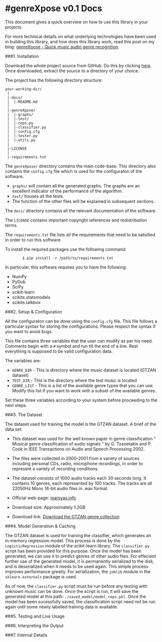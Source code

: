 #genreXpose v0.1 Docs
======================

This document gives a quick overview on how to use this library in your projects.

For more technical details on what underlying technologies have been used in building this library, and how does this library work, read this post on my blog: [genreXpose - Quick music audio genre recognition]().


###1. Installation

Download the whole project source from GitHub. Do this by clicking [here](https://github.com/jazdev/genreXpose/archive/master.zip). Once downloaded, extract the source to a directory of your choice. 

The project has the following directory structure:

```
your-working-dir/
 |
 |-docs/
 |  |-README.md
 |
 |-genreXpose/
 |  |-graphs/
 |  |-test/
 |  |-ceps.py
 |  |-classifier.py
 |  |-config.cfg
 |  |-tester.py
 |  |-utils.py
 | 
 |-LICENSE
 |
 |-requirements.txt

```

The ```genreXpose/``` directory contains the main code-base. This directory also contains the ```config.cfg``` file which is used for the configuraton of the software.

* ```graphs/``` will contain all the generated graphs. The graphs are an excellent indicator of the performance of the algorithm.
* ```test/``` houses all the tests.
* The function of the other files will be explained in subsequent sections.

The ```docs/``` directory contains all the relevant documentation of the software. 

The ```LICENSE``` contains important copyright references and redistribution terms.

The ```requirements.txt``` file lists all the requirements that need to be satisfied in order to run this software. 

To install the required packages use the following command: 

``` 
		$ pip install -r /path/to/requirements.txt
```	
In particular, this software requires you to have the following:
* NumPy
* PyDub
* SciPy
* scikit-learn
* scikits.statsmodels
* scikits.talkbox

###2. Setup & Configuration

All the configuraton can be done using the ```config.cfg``` file. This file follows a particular syntax for storing the configurations. Please respect the syntax if you want to avoid bugs.

This file contains three variables that the user can modify as per his need. Comments begin with a ```#``` symbol and run till the end of a line. Rest everything is supposed to be valid configuration data.

The variables are:
* ```GENRE_DIR``` - This is directory where the music dataset is located (GTZAN dataset) 
* ```TEST_DIR``` - This is the directory where the test music is located
* ```GENRE_LIST``` - This is a list of the available genre types that you can use. Modify this list if you want to work with a subset of the available genres.

Set these three variables according to your system before proceeding to the next steps.

###3. The Dataset

The dataset used for training the model is the GTZAN dataset. A brief of the data set: 

* This dataset was used for the well known paper in genre classification " Musical genre classification of audio signals " by G. Tzanetakis and P. Cook in IEEE Transactions on Audio and Speech Processing 2002.

* The files were collected in 2000-2001 from a variety of sources including personal CDs, radio, microphone recordings, in order to represent a variety of recording conditions. 

* The dataset consists of 1000 audio tracks each 30 seconds long. It contains 10 genres, each represented by 100 tracks. The tracks are all 22050Hz Mono 16-bit audio files in .wav format.

* Official web-page: [marsyas.info](http://marsyas.info/download/data_sets)

* Download size: Approximately 1.2GB

* Download link: [Download the GTZAN genre collection](http://opihi.cs.uvic.ca/sound/genres.tar.gz)

###4. Model Generation & Caching

The GTZAN dataset is used for training the classifier, which generates an in-memory regression model. This process is done by the ```LogisticRegression``` module of the scikit-learn library. The ```classifier.py``` script has been provided for this purpose. Once the model has been generated, we can use it to predict genres of other audio files. For effecient further use of the generated model, it is permanently serialized to the disk, and is deserialized when it needs to be used again. This simple process improves performance greatly. For serialization, the ```joblib``` module in the ```sklearn.externals``` package is used.

As of now, the ```classifier.py``` script must be run before any testing with unknown music can be done. Once the script is run, it will save the generated model at this path: ```./saved_model/model_ceps.pkl```. Once the model has been sucessfully saved, the classification script need not be run again until some newly labelled training data is available. 

###5. Testing and Live Usage



###6. Interpreting the Output


###7. Internal Details
